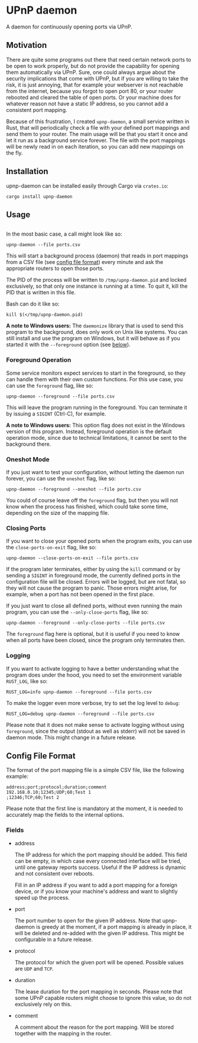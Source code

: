 # UPnP daemon

A daemon for continuously opening ports via UPnP.

## Motivation

There are quite some programs out there that need certain network ports to be
open to work properly, but do not provide the capability for opening them
automatically via UPnP. Sure, one could always argue about the security
implications that come with UPnP, but if you are willing to take the risk, it
is just annoying, that for example your webserver is not reachable from the
internet, because you forgot to open port 80, or your router rebooted and
cleared the table of open ports. Or your machine does for whatever reason not
have a static IP address, so you cannot add a consistent port mapping.

Because of this frustration, I created `upnp-daemon`, a small service written
in Rust, that will periodically check a file with your defined port mappings
and send them to your router. The main usage will be that you start it once
and let it run as a background service forever. The file with the port
mappings will be newly read in on each iteration, so you can add new mappings
on the fly.

## Installation

upnp-daemon can be installed easily through Cargo via `crates.io`:

```shell script
cargo install upnp-daemon
```

## Usage

<!--% !cargo --quiet run -- --help | tail -n+3 %-->

```text
```

In the most basic case, a call might look like so:

```shell script
upnp-daemon --file ports.csv
```

This will start a background process (daemon) that reads in port mappings from
a CSV file (see [config file format](#config-file-format)) every minute and
ask the appropriate routers to open those ports.

The PID of the process will be written to `/tmp/upnp-daemon.pid` and locked
exclusively, so that only one instance is running at a time. To quit it, kill
the PID that is written in this file.

Bash can do it like so:

```shell script
kill $(</tmp/upnp-daemon.pid)
```

**A note to Windows users:** The `daemonize` library that is used to send this
program to the background, does only work on Unix like systems. You can still
install and use the program on Windows, but it will behave as if you started
it with the `--foreground` option (see [below](#foreground-operation)).

### Foreground Operation

Some service monitors expect services to start in the foreground, so they can
handle them with their own custom functions. For this use case, you can use
the `foreground` flag, like so:

```shell script
upnp-daemon --foreground --file ports.csv
```

This will leave the program running in the foreground. You can terminate it by
issuing a `SIGINT` (Ctrl-C), for example.

**A note to Windows users:** This option flag does not exist in the Windows
version of this program. Instead, foreground operation is the default
operation mode, since due to technical limitations, it cannot be sent to the
background there.

### Oneshot Mode

If you just want to test your configuration, without letting the daemon run
forever, you can use the `oneshot` flag, like so:

```shell script
upnp-daemon --foreground --oneshot --file ports.csv
```

You could of course leave off the `foreground` flag, but then you will not
know when the process has finished, which could take some time, depending on
the size of the mapping file.

### Closing Ports

If you want to close your opened ports when the program exits, you can use the
`close-ports-on-exit` flag, like so:

```shell script
upnp-daemon --close-ports-on-exit --file ports.csv
```

If the program later terminates, either by using the `kill` command or by
sending a `SIGINT` in foreground mode, the currently defined ports in the
configuration file will be closed. Errors will be logged, but are not fatal,
so they will not cause the program to panic. Those errors might arise, for
example, when a port has not been opened in the first place.

If you just want to close all defined ports, without even running the main
program, you can use the `--only-close-ports` flag, like so:

```shell script
upnp-daemon --foreground --only-close-ports --file ports.csv
```

The `foreground` flag here is optional, but it is useful if you need to know
when all ports have been closed, since the program only terminates then.

### Logging

If you want to activate logging to have a better understanding what the
program does under the hood, you need to set the environment variable
`RUST_LOG`, like so:

```shell script
RUST_LOG=info upnp-daemon --foreground --file ports.csv
```

To make the logger even more verbose, try to set the log level to `debug`:

```shell script
RUST_LOG=debug upnp-daemon --foreground --file ports.csv
```

Please note that it does not make sense to activate logging without using
`foreground`, since the output (stdout as well as stderr) will not be saved in
daemon mode. This might change in a future release.

## Config File Format

The format of the port mapping file is a simple CSV file, like the following
example:

```text
address;port;protocol;duration;comment
192.168.0.10;12345;UDP;60;Test 1
;12346;TCP;60;Test 2
```

Please note that the first line is mandatory at the moment, it is needed to
accurately map the fields to the internal options.

### Fields

-   address

    The IP address for which the port mapping should be added. This field can
    be empty, in which case every connected interface will be tried, until one
    gateway reports success. Useful if the IP address is dynamic and not
    consistent over reboots.
    
    Fill in an IP address if you want to add a port mapping for a foreign
    device, or if you know your machine's address and want to slightly speed
    up the process.

-   port

    The port number to open for the given IP address. Note that upnp-daemon is
    greedy at the moment, if a port mapping is already in place, it will be
    deleted and re-added with the given IP address. This might be configurable
    in a future release.

-   protocol

    The protocol for which the given port will be opened. Possible values are
    `UDP` and `TCP`.

-   duration

    The lease duration for the port mapping in seconds. Please note that some
    UPnP capable routers might choose to ignore this value, so do not
    exclusively rely on this.

-   comment

    A comment about the reason for the port mapping. Will be stored together
    with the mapping in the router.
